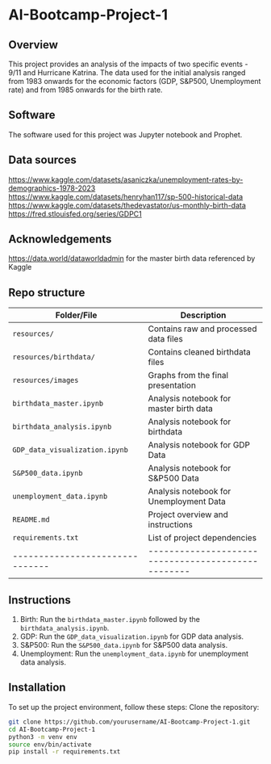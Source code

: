 # AI-Bootcamp-Project-1

## Overview
This project provides an analysis of the impacts of two specific events - 9/11 and Hurricane Katrina. The data used for the initial analysis ranged from 1983 onwards for the economic factors (GDP, S&P500, Unemployment rate) and from 1985 onwards for the birth rate. 

## Software
The software used for this project was Jupyter notebook and Prophet.

## Data sources
https://www.kaggle.com/datasets/asaniczka/unemployment-rates-by-demographics-1978-2023
https://www.kaggle.com/datasets/henryhan117/sp-500-historical-data
https://www.kaggle.com/datasets/thedevastator/us-monthly-birth-data
https://fred.stlouisfed.org/series/GDPC1 

## Acknowledgements
https://data.world/dataworldadmin for the master birth data referenced by Kaggle


## Repo structure
| Folder/File                   | Description                                      |
|-------------------------------|--------------------------------------------------|
| `resources/`                  | Contains raw and processed data files            |
| `resources/birthdata/`        | Contains cleaned birthdata files                 |
| `resources/images`            | Graphs from the final presentation               |
| `birthdata_master.ipynb`      | Analysis notebook for master birth data          |
| `birthdata_analysis.ipynb`    | Analysis notebook for birthdata                  |
| `GDP_data_visualization.ipynb`| Analysis notebook for GDP Data                   |
| `S&P500_data.ipynb`           | Analysis notebook for S&P500 Data                |
| `unemployment_data.ipynb`     | Analysis notebook for Unemployment Data          |
| `README.md`                   | Project overview and instructions                |
| `requirements.txt`            | List of project dependencies                     |
|-------------------------------|--------------------------------------------------|


## Instructions
1. Birth: Run the `birthdata_master.ipynb` followed by the `birthdata_analysis.ipynb`.
2. GDP: Run the `GDP_data_visualization.ipynb` for GDP data analysis.
3. S&P500: Run the `S&P500_data.ipynb` for S&P500 data analysis.
4. Unemployment: Run the `unemployment_data.ipynb` for unemployment data analysis.

## Installation
To set up the project environment, follow these steps:
Clone the repository:
   ```bash
   git clone https://github.com/yourusername/AI-Bootcamp-Project-1.git
   cd AI-Bootcamp-Project-1
   python3 -m venv env
   source env/bin/activate
   pip install -r requirements.txt